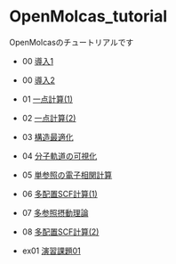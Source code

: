 # OpenMolcas_tutorial

OpenMolcasのチュートリアルです

- 00 [導入1](00_introduction.md)
- 00 [導入2](00_visualize.md)
- 01 [一点計算(1)](01_sp1.md)
- 02 [一点計算(2)](02_sp2.md)
- 03 [構造最適化](03_geom_opt.md)
- 04 [分子軌道の可視化](04_visualization.md)
- 05 [単参照の電子相関計算](05_correlation.md)
- 06 [多配置SCF計算(1)](06_MCSCF1.md)
- 07 [多参照摂動理論](07_MRPT.md)
- 08 [多配置SCF計算(2)](08_MCSCF2.md)

- ex01 [演習課題01](ex01.md)
